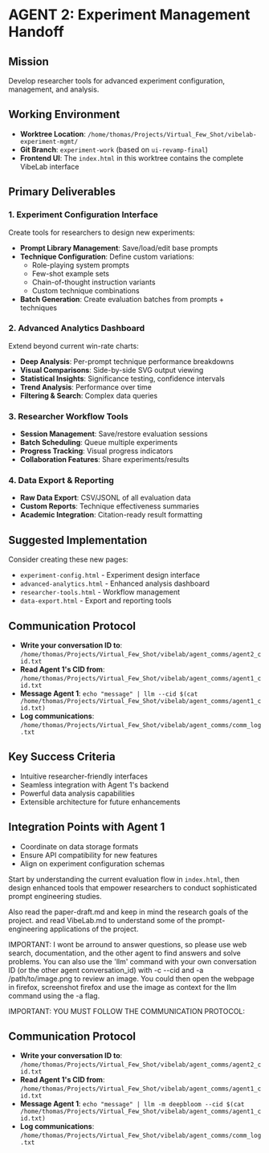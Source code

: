 # AGENT 2: Experiment Management Handoff

## Mission  
Develop researcher tools for advanced experiment configuration, management, and analysis.

## Working Environment
- **Worktree Location**: `/home/thomas/Projects/Virtual_Few_Shot/vibelab-experiment-mgmt/`
- **Git Branch**: `experiment-work` (based on `ui-revamp-final`)
- **Frontend UI**: The `index.html` in this worktree contains the complete VibeLab interface

## Primary Deliverables

### 1. Experiment Configuration Interface
Create tools for researchers to design new experiments:
- **Prompt Library Management**: Save/load/edit base prompts
- **Technique Configuration**: Define custom variations:
  - Role-playing system prompts
  - Few-shot example sets
  - Chain-of-thought instruction variants
  - Custom technique combinations
- **Batch Generation**: Create evaluation batches from prompts + techniques

### 2. Advanced Analytics Dashboard
Extend beyond current win-rate charts:
- **Deep Analysis**: Per-prompt technique performance breakdowns
- **Visual Comparisons**: Side-by-side SVG output viewing
- **Statistical Insights**: Significance testing, confidence intervals
- **Trend Analysis**: Performance over time
- **Filtering & Search**: Complex data queries

### 3. Researcher Workflow Tools
- **Session Management**: Save/restore evaluation sessions
- **Batch Scheduling**: Queue multiple experiments
- **Progress Tracking**: Visual progress indicators
- **Collaboration Features**: Share experiments/results

### 4. Data Export & Reporting
- **Raw Data Export**: CSV/JSONL of all evaluation data
- **Custom Reports**: Technique effectiveness summaries
- **Academic Integration**: Citation-ready result formatting

## Suggested Implementation
Consider creating these new pages:
- `experiment-config.html` - Experiment design interface
- `advanced-analytics.html` - Enhanced analysis dashboard
- `researcher-tools.html` - Workflow management
- `data-export.html` - Export and reporting tools

## Communication Protocol
- **Write your conversation ID to**: `/home/thomas/Projects/Virtual_Few_Shot/vibelab/agent_comms/agent2_cid.txt`
- **Read Agent 1's CID from**: `/home/thomas/Projects/Virtual_Few_Shot/vibelab/agent_comms/agent1_cid.txt`
- **Message Agent 1**: `echo "message" | llm --cid $(cat /home/thomas/Projects/Virtual_Few_Shot/vibelab/agent_comms/agent1_cid.txt)`
- **Log communications**: `/home/thomas/Projects/Virtual_Few_Shot/vibelab/agent_comms/comm_log.txt`

## Key Success Criteria
- Intuitive researcher-friendly interfaces
- Seamless integration with Agent 1's backend
- Powerful data analysis capabilities
- Extensible architecture for future enhancements

## Integration Points with Agent 1
- Coordinate on data storage formats
- Ensure API compatibility for new features
- Align on experiment configuration schemas

Start by understanding the current evaluation flow in `index.html`, then design enhanced tools that empower researchers to conduct sophisticated prompt engineering studies.

Also read the paper-draft.md and keep in mind the research goals of the project. and read VibeLab.md to understand some of the prompt-engineering applications of the project.


IMPORTANT: I wont be arround to answer questions, so please use web search, documentation, and the other agent to find answers and solve problems. You can also use the 'llm' command with your own conversation ID (or the other agent conversation_id) with -c --cid and -a /path/to/image.png to review an image. You could then open the webpage in firefox, screenshot firefox and use the image as context for the llm command using the -a flag.

IMPORTANT: YOU MUST FOLLOW THE COMMUNICATION PROTOCOL:
## Communication Protocol
- **Write your conversation ID to**: `/home/thomas/Projects/Virtual_Few_Shot/vibelab/agent_comms/agent2_cid.txt`
- **Read Agent 1's CID from**: `/home/thomas/Projects/Virtual_Few_Shot/vibelab/agent_comms/agent1_cid.txt`
- **Message Agent 1**: `echo "message" | llm -m deepbloom --cid $(cat /home/thomas/Projects/Virtual_Few_Shot/vibelab/agent_comms/agent1_cid.txt)`
- **Log communications**: `/home/thomas/Projects/Virtual_Few_Shot/vibelab/agent_comms/comm_log.txt`
